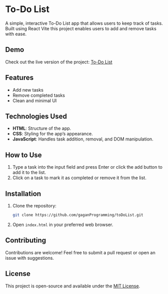 # To-Do List

A simple, interactive To-Do List app that allows users to keep track of tasks. Built using React Vite this project enables users to add and remove tasks with ease.

## Demo

Check out the live version of the project: [To-Do List](https://gaganprogramming.github.io/toDoList/)

## Features

- Add new tasks
- Remove completed tasks
- Clean and minimal UI

## Technologies Used

- **HTML**: Structure of the app.
- **CSS**: Styling for the app’s appearance.
- **JavaScript**: Handles task addition, removal, and DOM manipulation.

## How to Use

1. Type a task into the input field and press Enter or click the add button to add it to the list.
2. Click on a task to mark it as completed or remove it from the list.

## Installation

1. Clone the repository:
   ```bash
   git clone https://github.com/gaganProgramming/toDoList.git
   ```
2. Open `index.html` in your preferred web browser.

## Contributing

Contributions are welcome! Feel free to submit a pull request or open an issue with suggestions.

## License

This project is open-source and available under the [MIT License](LICENSE).


